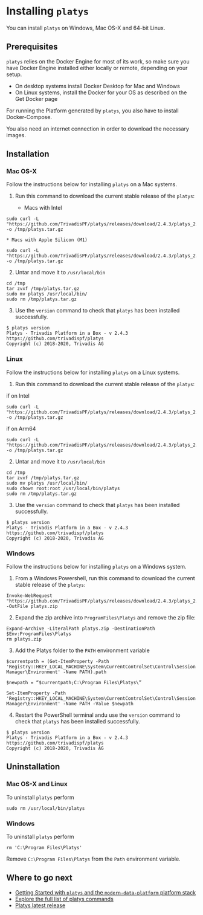 # Installing `platys`

You can install `platys` on Windows, Mac OS-X and 64-bit Linux.

## Prerequisites

`platys` relies on the Docker Engine for most of its work, so make sure you have Docker Engine installed either locally or remote, depending on your setup.

  * On desktop systems install Docker Desktop for Mac and Windows
  * On Linux systems, install the Docker for your OS as described on the Get Docker page

For running the Platform generated by `platys`, you also have to install Docker-Compose. 

You also need an internet connection in order to download the necessary images. 

## Installation

### Mac OS-X 

Follow the instructions below for installing `platys` on a Mac systems.  

1. Run this command to download the current stable release of the `platys`:

    * Macs with Intel

```
sudo curl -L "https://github.com/TrivadisPF/platys/releases/download/2.4.3/platys_2.4.3_darwin_x86_64.tar.gz" -o /tmp/platys.tar.gz
```

    * Macs with Apple Silicon (M1)

```
sudo curl -L "https://github.com/TrivadisPF/platys/releases/download/2.4.3/platys_2.4.3_darwin_arm64.tar.gz" -o /tmp/platys.tar.gz
```


2. Untar and move it to `/usr/local/bin`

  ```
cd /tmp
tar zvxf /tmp/platys.tar.gz 
sudo mv platys /usr/local/bin/
sudo rm /tmp/platys.tar.gz 
```

3. Use the `version` command to check that `platys` has been installed successfully.

  ```
$ platys version
Platys - Trivadis Platform in a Box - v 2.4.3
https://github.com/trivadispf/platys
Copyright (c) 2018-2020, Trivadis AG
```

### Linux

Follow the instructions below for installing `platys` on a Linux systems.  

1. Run this command to download the current stable release of the `platys`:

if on Intel

  ```
sudo curl -L "https://github.com/TrivadisPF/platys/releases/download/2.4.3/platys_2.4.3_linux_x86_64.tar.gz" -o /tmp/platys.tar.gz
```

if on Arm64

  ```
sudo curl -L "https://github.com/TrivadisPF/platys/releases/download/2.4.3/platys_2.4.3_linux_arm64.tar.gz" -o /tmp/platys.tar.gz
```

2. Untar and move it to `/usr/local/bin`

  ```
cd /tmp
tar zvxf /tmp/platys.tar.gz 
sudo mv platys /usr/local/bin/
sudo chown root:root /usr/local/bin/platys
sudo rm /tmp/platys.tar.gz 
```

3. Use the `version` command to check that `platys`  has been installed successfully.

  ```
$ platys version
Platys - Trivadis Platform in a Box - v 2.4.3
https://github.com/trivadispf/platys
Copyright (c) 2018-2020, Trivadis AG
```

### Windows 

Follow the instructions below for installing `platys` on a Windows system. 

1. From a Windows Powershell, run this command to download the current stable release of the `platys`:

  ```
Invoke-WebRequest "https://github.com/TrivadisPF/platys/releases/download/2.4.3/platys_2.4.3_windows_x86_64.zip" -OutFile platys.zip
```

2. Expand the zip archive into `ProgramFiles\Platys` and remove the zip file:

  ```
Expand-Archive -LiteralPath platys.zip -DestinationPath $Env:ProgramFiles\Platys
rm platys.zip
```

3. Add the Platys folder to the `PATH` environment variable 

  ```
$currentpath = (Get-ItemProperty -Path 'Registry::HKEY_LOCAL_MACHINE\System\CurrentControlSet\Control\Session Manager\Environment' -Name PATH).path
```

  ```
$newpath = “$currentpath;C:\Program Files\Platys\”
```

  ```
Set-ItemProperty -Path 'Registry::HKEY_LOCAL_MACHINE\System\CurrentControlSet\Control\Session Manager\Environment' -Name PATH -Value $newpath
```

4. Restart the PowerShell terminal andu use the `version` command to check that `platys` has been installed successfully.

  ```
$ platys version
Platys - Trivadis Platform in a Box - v 2.4.3
https://github.com/trivadispf/platys
Copyright (c) 2018-2020, Trivadis AG
```

   
## Uninstallation

### Mac OS-X and Linux

To uninstall `platys` perform

```
sudo rm /usr/local/bin/platys
```

### Windows

To uninstall `platys` perform

```
rm 'C:\Program Files\Platys'
```

Remove `C:\Program Files\Platys` from the `Path` environment variable.
   
## Where to go next

* [Getting Started with `platys` and the `modern-data-platform` platform stack](https://github.com/TrivadisPF/platys-modern-data-platform/blob/master/documentation/getting-started.md)
* [Explore the full list of platys commands](command-line-ref.md)
* [Platys latest release](https://github.com/TrivadisPF/platys/releases/latest)

